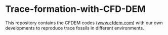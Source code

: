 # Trace-formation-with-CFD-DEM
This repository contains the CFDEM codes (www.cfdem.com) with our own developments to reproduce trace fossils in different environments.
